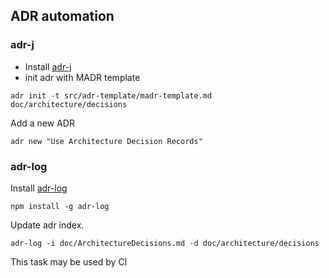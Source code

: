 ## ADR automation

### adr-j

- Install [adr-j](https://github.com/adoble/adr-j)
- init adr with MADR template
  
```
adr init -t src/adr-template/madr-template.md doc/architecture/decisions
``` 

Add a new ADR

```
adr new "Use Architecture Decision Records"
```

### adr-log

Install [adr-log](https://adr.github.io/adr-log/) 
```
npm install -g adr-log
```

Update adr index.

```
adr-log -i doc/ArchitectureDecisions.md -d doc/architecture/decisions
```

This task may be used by CI